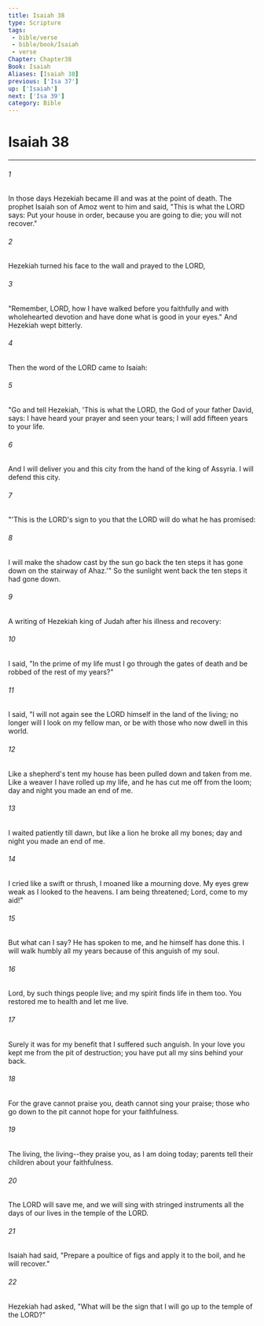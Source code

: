 ```yaml
---
title: Isaiah 38
type: Scripture
tags:
 - bible/verse
 - bible/book/Isaiah
 - verse
Chapter: Chapter38
Book: Isaiah
Aliases: [Isaiah 38]
previous: ['Isa 37']
up: ['Isaiah']
next: ['Isa 39']
category: Bible
---
```

# Isaiah 38

***


###### 1 
In those days Hezekiah became ill and was at the point of death. The prophet Isaiah son of Amoz went to him and said, "This is what the LORD says: Put your house in order, because you are going to die; you will not recover." 

###### 2 
Hezekiah turned his face to the wall and prayed to the LORD, 

###### 3 
"Remember, LORD, how I have walked before you faithfully and with wholehearted devotion and have done what is good in your eyes." And Hezekiah wept bitterly. 

###### 4 
Then the word of the LORD came to Isaiah: 

###### 5 
"Go and tell Hezekiah, 'This is what the LORD, the God of your father David, says: I have heard your prayer and seen your tears; I will add fifteen years to your life. 

###### 6 
And I will deliver you and this city from the hand of the king of Assyria. I will defend this city. 

###### 7 
"'This is the LORD's sign to you that the LORD will do what he has promised: 

###### 8 
I will make the shadow cast by the sun go back the ten steps it has gone down on the stairway of Ahaz.'" So the sunlight went back the ten steps it had gone down. 

###### 9 
A writing of Hezekiah king of Judah after his illness and recovery: 

###### 10 
I said, "In the prime of my life must I go through the gates of death and be robbed of the rest of my years?" 

###### 11 
I said, "I will not again see the LORD himself in the land of the living; no longer will I look on my fellow man, or be with those who now dwell in this world. 

###### 12 
Like a shepherd's tent my house has been pulled down and taken from me. Like a weaver I have rolled up my life, and he has cut me off from the loom; day and night you made an end of me. 

###### 13 
I waited patiently till dawn, but like a lion he broke all my bones; day and night you made an end of me. 

###### 14 
I cried like a swift or thrush, I moaned like a mourning dove. My eyes grew weak as I looked to the heavens. I am being threatened; Lord, come to my aid!" 

###### 15 
But what can I say? He has spoken to me, and he himself has done this. I will walk humbly all my years because of this anguish of my soul. 

###### 16 
Lord, by such things people live; and my spirit finds life in them too. You restored me to health and let me live. 

###### 17 
Surely it was for my benefit that I suffered such anguish. In your love you kept me from the pit of destruction; you have put all my sins behind your back. 

###### 18 
For the grave cannot praise you, death cannot sing your praise; those who go down to the pit cannot hope for your faithfulness. 

###### 19 
The living, the living--they praise you, as I am doing today; parents tell their children about your faithfulness. 

###### 20 
The LORD will save me, and we will sing with stringed instruments all the days of our lives in the temple of the LORD. 

###### 21 
Isaiah had said, "Prepare a poultice of figs and apply it to the boil, and he will recover." 

###### 22 
Hezekiah had asked, "What will be the sign that I will go up to the temple of the LORD?" 
